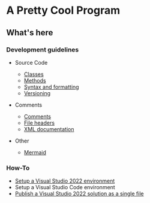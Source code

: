 # A Pretty Cool Program

## What's here

### Development guidelines

* Source Code
  * [Classes](./profile/development-guidelines/classes.md)
  * [Methods](./profile/development-guidelines/methods.md)
  * [Syntax and formatting](./profile/development-guidelines/syntax-and-formatting.md)
  * [Versioning](./profile/development-guidelines/versioning.md)

* Comments
  * [Comments](./profile/development-guidelines/comments.md)
  * [File headers](./profile/development-guidelines/file-headers.md)
  * [XML documentation](./profile/development-guidelines/xml-documentation.md)

* Other
  * [Mermaid](./profile/mermaid/mermaid.md)

### How-To

* [Setup a Visual Studio 2022 environment](./profile/how-to/visual-studio-community-2022-setup/visual-studio-community-2022-setup.md)
* Setup a Visual Studio Code environment
* [Publish a Visual Studio 2022 solution as a single file](./profile/how-to/visual-studio-publish-single-file/visual-studio-publish-single-file.md)
